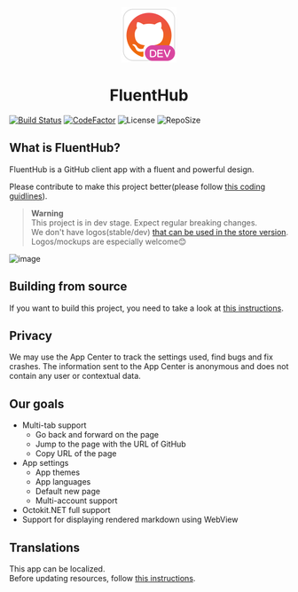 <p align="center">
  <img alt="Logo" src="src/FluentHub/Assets/AppTilesDev/StoreLogo.scale-400.png" width="100px" />
  <h1 align="center">FluentHub</h1>
</p>

[![Build Status](https://dev.azure.com/fluenthub-community/FluentHub/_apis/build/status/Build%20Pipeline?branchName=main)](https://dev.azure.com/fluenthub-community/FluentHub/_build/latest?definitionId=1&branchName=main)
[![CodeFactor](https://www.codefactor.io/repository/github/fluenthub-community/fluenthub/badge)](https://www.codefactor.io/repository/github/fluenthub-community/fluenthub)
![License](https://img.shields.io/github/license/fluenthub-community/FluentHub)
![RepoSize](https://img.shields.io/github/repo-size/fluenthub-community/FluentHub)

## What is FluentHub?

FluentHub is a GitHub client app with a fluent and powerful design.

Please contribute to make this project better(please follow [this coding guidlines](docs/code-style.md)).

> **Warning**</br> This project is in dev stage. Expect regular breaking changes.</br>
> We don't have logos(stable/dev) [that can be used in the store version](https://github.com/logos). Logos/mockups are especially welcome😊

![image](https://user-images.githubusercontent.com/62196528/156875118-f58c4acb-46de-478b-8b5b-9733b466d6b2.png)

## Building from source

If you want to build this project, you need to take a look at [this instructions](docs/building-from-source.md).

## Privacy

We may use the App Center to track the settings used, find bugs and fix crashes. The information sent to the App Center is anonymous and does not contain any user or contextual data.

## Our goals

* Multi-tab support
  * Go back and forward on the page
  * Jump to the page with the URL of GitHub
  * Copy URL of the page
* App settings
  * App themes
  * App languages
  * Default new page
  * Multi-account support
* Octokit.NET full support
* Support for displaying rendered markdown using WebView

## Translations

This app can be localized.</br>
Before updating resources, follow [this instructions](docs/translations.md).
